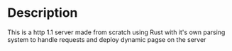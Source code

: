 # Description
This is a http 1.1 server made from scratch using Rust with it's own parsing system to handle requests and deploy dynamic pagse on the server
